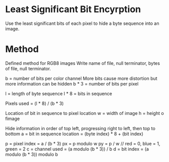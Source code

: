# Least Significant Bit Encyrption

Use the least significant bits of each pixel to hide a byte sequence into an image. 

# Method

Defined method for RGB8 images
Write name of file, null terminator, bytes of file, null terminator. 

b = number of bits per color channel
More bits cause more distortion but more information can be hidden
b * 3 = number of bits per pixel

l = length of byte sequence
l * 8 = bits in sequence

Pixels used = (l * 8) / (b * 3)

Location of bit in sequence to pixel location
w = width of image
h = height o fimage

Hide information in order of top left, progressing right to left, then top to bottom
a = bit in sequence location = (byte index) * 8 + (bit index)

p = pixel index = a / (b * 3)
px = p modulo w
py = p / w
// red = 0, blue = 1, green = 2
c = channel used = (a modulo (b * 3)) / b
d = bit index = (a modulo (b * 3)) modulo b

